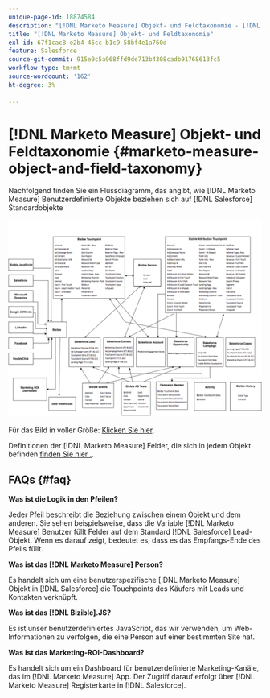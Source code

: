 ```yaml
---
unique-page-id: 18874584
description: "[!DNL Marketo Measure] Objekt- und Feldtaxonomie - [!DNL Marketo Measure]"
title: "[!DNL Marketo Measure] Objekt- und Feldtaxonomie"
exl-id: 67f1cac8-e2b4-45cc-b1c9-58bf4e1a760d
feature: Salesforce
source-git-commit: 915e9c5a968ffd9de713b4308cadb91768613fc5
workflow-type: tm+mt
source-wordcount: '162'
ht-degree: 3%

---
```


# [!DNL Marketo Measure] Objekt- und Feldtaxonomie {#marketo-measure-object-and-field-taxonomy}

Nachfolgend finden Sie ein Flussdiagramm, das angibt, wie [!DNL Marketo Measure] Benutzerdefinierte Objekte beziehen sich auf [!DNL Salesforce] Standardobjekte

![](assets/1-2.png)

Für das Bild in voller Größe: [Klicken Sie hier](assets/bizible-object-and-field-taxonomy-graph-full.png).

Definitionen der [!DNL Marketo Measure] Felder, die sich in jedem Objekt befinden [finden Sie hier .](/help/introduction-to-marketo-measure/overview-resources/glossary-of-marketo-measure-fields.md).

## FAQs {#faq}

**Was ist die Logik in den Pfeilen?**

Jeder Pfeil beschreibt die Beziehung zwischen einem Objekt und dem anderen. Sie sehen beispielsweise, dass die Variable [!DNL Marketo Measure] Benutzer füllt Felder auf dem Standard [!DNL Salesforce] Lead-Objekt. Wenn es darauf zeigt, bedeutet es, dass es das Empfangs-Ende des Pfeils füllt.

**Was ist das [!DNL Marketo Measure] Person?**

Es handelt sich um eine benutzerspezifische [!DNL Marketo Measure] Objekt in [!DNL Salesforce] die Touchpoints des Käufers mit Leads und Kontakten verknüpft.

**Was ist das [!DNL Bizible].JS?**

Es ist unser benutzerdefiniertes JavaScript, das wir verwenden, um Web-Informationen zu verfolgen, die eine Person auf einer bestimmten Site hat.

**Was ist das Marketing-ROI-Dashboard?**

Es handelt sich um ein Dashboard für benutzerdefinierte Marketing-Kanäle, das im [!DNL Marketo Measure] App. Der Zugriff darauf erfolgt über [!DNL Marketo Measure] Registerkarte in [!DNL Salesforce].
